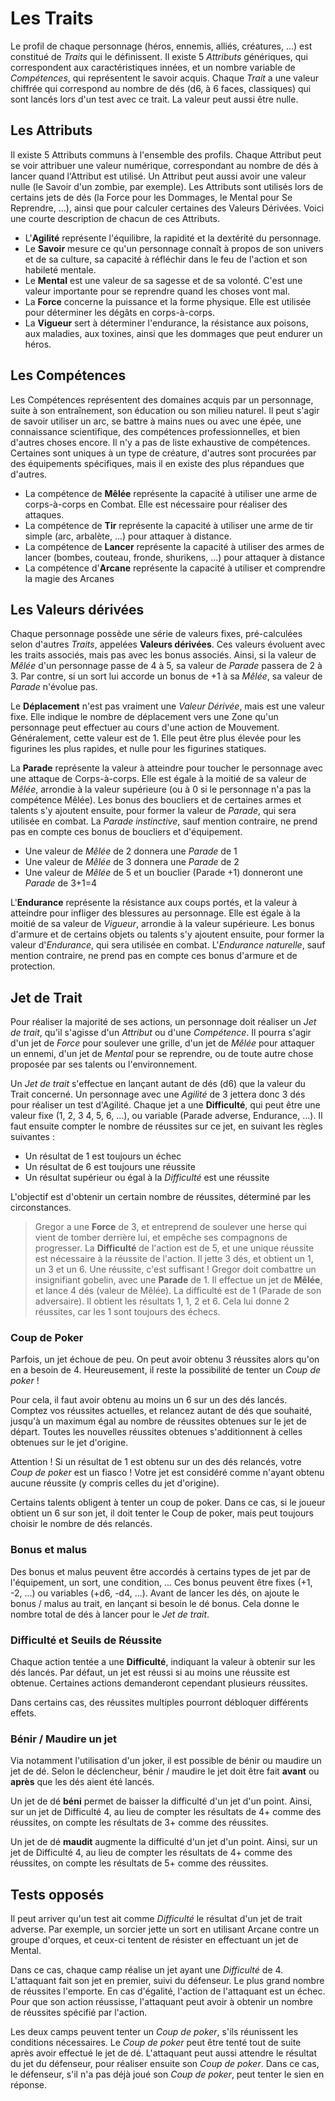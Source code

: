 # Les Traits

Le profil de chaque personnage (héros, ennemis, alliés, créatures, ...) est constitué de _Traits_ qui le définissent. Il existe 5 _Attributs_ génériques, qui correspondent aux caractéristiques innées, et un nombre variable de _Compétences_, qui représentent le savoir acquis. Chaque _Trait_ a une valeur chiffrée qui correspond au nombre de dés (d6, à 6 faces, classiques) qui sont lancés lors d'un test avec ce trait. La valeur peut aussi être nulle.

## Les Attributs

Il existe 5 Attributs communs à l'ensemble des profils. Chaque Attribut peut se voir attribuer une valeur numérique, correspondant au nombre de dés à lancer quand l'Attribut est utilisé. Un Attribut peut aussi avoir une valeur nulle (le Savoir d'un zombie, par exemple). Les Attributs sont utilisés lors de certains jets de dés (la Force pour les Dommages, le Mental pour Se Reprendre, ...), ainsi que pour calculer certaines des Valeurs Dérivées. Voici une courte description de chacun de ces Attributs.

* L'**Agilité** représente l'équilibre, la rapidité et la dextérité du personnage.
* Le **Savoir** mesure ce qu'un personnage connaît à propos de son univers et de sa culture, sa capacité à réfléchir dans le feu de l'action et son habileté mentale.
* Le **Mental** est une valeur de sa sagesse et de sa volonté. C'est une valeur importante pour se reprendre quand les choses vont mal.
* La **Force** concerne la puissance et la forme physique. Elle est utilisée pour déterminer les dégâts en corps-à-corps.
* La **Vigueur** sert à déterminer l'endurance, la résistance aux poisons, aux maladies, aux toxines, ainsi que les dommages que peut endurer un héros.

## Les Compétences

Les Compétences représentent des domaines acquis par un personnage, suite à son entraînement, son éducation ou son milieu naturel. Il peut s'agir de savoir utiliser un arc, se battre à mains nues ou avec une épée, une connaissance scientifique, des compétences professionnelles, et bien d'autres choses encore. Il n'y a pas de liste exhaustive de compétences. Certaines sont uniques à un type de créature, d'autres sont procurées par des équipements spécifiques, mais il en existe des plus répandues que d'autres.

* La compétence de **Mêlée** représente la capacité à utiliser une arme de corps-à-corps en Combat. Elle est nécessaire pour réaliser des attaques.
* La compétence de **Tir** représente la capacité à utiliser une arme de tir simple (arc, arbalète, ...) pour attaquer à distance.
* La compétence de **Lancer** représente la capacité à utiliser des armes de lancer (bombes, couteau, fronde, shurikens, ...) pour attaquer à distance
* La compétence d'**Arcane** représente la capacité à utiliser et comprendre la magie des Arcanes

## Les Valeurs dérivées

Chaque personnage possède une série de valeurs fixes, pré-calculées selon d'autres _Traits_, appelées **Valeurs dérivées**. Ces valeurs évoluent avec les traits associés, mais pas avec les bonus associés. Ainsi, si la valeur de _Mêlée_ d'un personnage passe de 4 à 5, sa valeur de _Parade_ passera de 2 à 3. Par contre, si un sort lui accorde un bonus de +1 à sa _Mêlée_, sa valeur de _Parade_ n'évolue pas.

Le **Déplacement** n'est pas vraiment une _Valeur Dérivée_, mais est une valeur fixe. Elle indique le nombre de déplacement vers une Zone qu'un personnage peut effectuer au cours d'une action de Mouvement. Généralement, cette valeur est de 1. Elle peut être plus élevée pour les figurines les plus rapides, et nulle pour les figurines statiques.

La **Parade** représente la valeur à atteindre pour toucher le personnage avec une attaque de Corps-à-corps. Elle est égale à la moitié de sa valeur de _Mêlée_, arrondie à la valeur supérieure (ou à 0 si le personnage n'a pas la compétence Mêlée). Les bonus des boucliers et de certaines armes et talents s'y ajoutent ensuite, pour former la valeur de _Parade_, qui sera utilisée en combat. La _Parade instinctive_, sauf mention contraire, ne prend pas en compte ces bonus de boucliers et d'équipement.

* Une valeur de _Mêlée_ de 2 donnera une _Parade_ de 1
* Une valeur de _Mêlée_ de 3 donnera une _Parade_ de 2
* Une valeur de _Mêlée_ de 5 et un bouclier (Parade +1) donneront une _Parade_ de 3+1=4

L'**Endurance** représente la résistance aux coups portés, et la valeur à atteindre pour infliger des blessures au personnage. Elle est égale à la moitié de sa valeur de _Vigueur_, arrondie à la valeur supérieure. Les bonus d'armure et de certains objets ou talents s'y ajoutent ensuite, pour former la valeur d'_Endurance_, qui sera utilisée en combat. L'_Endurance naturelle_, sauf mention contraire, ne prend pas en compte ces bonus d'armure et de protection.

## Jet de Trait

Pour réaliser la majorité de ses actions, un personnage doit réaliser un _Jet de trait_, qu'il s'agisse d'un _Attribut_ ou d'une _Compétence_. Il pourra s'agir d'un jet de _Force_ pour soulever une grille, d'un jet de _Mêlée_ pour attaquer un ennemi, d'un jet de _Mental_ pour se reprendre, ou de toute autre chose proposée par ses talents ou l'environnement.

Un _Jet de trait_ s'effectue en lançant autant de dés (d6) que la valeur du Trait concerné. Un personnage avec une _Agilité_ de 3 jettera donc 3 dés pour réaliser un test d'Agilité. Chaque jet a une **Difficulté**, qui peut être une valeur fixe (1, 2, 3 4, 5, 6, ...), ou variable (Parade adverse, Endurance, ...). Il faut ensuite compter le nombre de réussites sur ce jet, en suivant les règles suivantes :

* Un résultat de 1 est toujours un échec
* Un résultat de 6 est toujours une réussite
* Un résultat supérieur ou égal à la _Difficulté_ est une réussite

L'objectif est d'obtenir un certain nombre de réussites, déterminé par les circonstances.

> Gregor a une **Force** de 3, et entreprend de soulever une herse qui vient de tomber derrière lui, et empêche ses compagnons de progresser. La **Difficulté** de l'action est de 5, et une unique réussite est nécessaire à la réussite de l'action. Il jette 3 dés, et obtient un 1, un 3 et un 6. Une réussite, c'est suffisant !
> Gregor doit combattre un insignifiant gobelin, avec une **Parade** de 1. Il effectue un jet de **Mêlée**, et lance 4 dés (valeur de Mêlée). La difficulté est de 1 (Parade de son adversaire). Il obtient les résultats 1, 1, 2 et 6. Cela lui donne 2 réussites, car les 1 sont toujours des échecs.

### Coup de Poker

Parfois, un jet échoue de peu. On peut avoir obtenu 3 réussites alors qu'on en a besoin de 4. Heureusement, il reste la possibilité de tenter un _Coup de poker_ !

Pour cela, il faut avoir obtenu au moins un 6 sur un des dés lancés. Comptez vos réussites actuelles, et relancez autant de dés que souhaité, jusqu'à un maximum égal au nombre de réussites obtenues sur le jet de départ. Toutes les nouvelles réussites obtenues s'additionnent à celles obtenues sur le jet d'origine.

Attention ! Si un résultat de 1 est obtenu sur un des dés relancés, votre _Coup de poker_ est un fiasco ! Votre jet est considéré comme n'ayant obtenu aucune réussite (y compris celles du jet d'origine).

Certains talents obligent à tenter un coup de poker. Dans ce cas, si le joueur obtient un 6 sur son jet, il doit tenter le Coup de poker, mais peut toujours choisir le nombre de dés relancés.

### Bonus et malus

Des bonus et malus peuvent être accordés à certains types de jet par de l'équipement, un sort, une condition, ... Ces bonus peuvent être fixes (+1, -2, ...) ou variables (+d6, -d4, ...). Avant de lancer les dés, on ajoute le bonus / malus au trait, en lançant si besoin le dé bonus. Cela donne le nombre total de dés à lancer pour le _Jet de trait_.

### Difficulté et Seuils de Réussite

Chaque action tentée a une **Difficulté**, indiquant la valeur à obtenir sur les dés lancés. Par défaut, un jet est réussi si au moins une réussite est obtenue. Certaines actions demanderont cependant plusieurs réussites.

Dans certains cas, des réussites multiples pourront débloquer différents effets.

### Bénir / Maudire un jet

Via notamment l'utilisation d'un joker, il est possible de bénir ou maudire un jet de dé. Selon le déclencheur, bénir / maudire le jet doit être fait **avant** ou **après** que les dés aient été lancés.

Un jet de dé **béni** permet de baisser la difficulté d'un jet d'un point. Ainsi, sur un jet de Difficulté 4, au lieu de compter les résultats de 4+ comme des réussites, on compte les résultats de 3+ comme des réussites.

Un jet de dé **maudit** augmente la difficulté d'un jet d'un point. Ainsi, sur un jet de Difficulté 4, au lieu de compter les résultats de 4+ comme des réussites, on compte les résultats de 5+ comme des réussites.

## Tests opposés

Il peut arriver qu'un test ait comme _Difficulté_ le résultat d'un jet de trait adverse. Par exemple, un sorcier jette un sort en utilisant Arcane contre un groupe d'orques, et ceux-ci tentent de résister en effectuant un jet de Mental.

Dans ce cas, chaque camp réalise un jet ayant une _Difficulté_ de 4. L'attaquant fait son jet en premier, suivi du défenseur. Le plus grand nombre de réussites l'emporte. En cas d'égalité, l'action de l'attaquant est un échec. Pour que son action réussisse, l'attaquant peut avoir à obtenir un nombre de réussites spécifié par l'action.

Les deux camps peuvent tenter un _Coup de poker_, s'ils réunissent les conditions nécessaires. Le _Coup de poker_ peut être tenté tout de suite après avoir effectué le jet de dé. L'attaquant peut aussi attendre le résultat du jet du défenseur, pour réaliser ensuite son _Coup de poker_. Dans ce cas, le défenseur, s'il n'a pas déjà joué son _Coup de poker_, peut tenter le sien en réponse.
